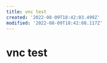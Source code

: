 ```yaml
---
title: vnc test
created: '2022-08-09T18:42:03.499Z'
modified: '2022-08-09T18:42:08.117Z'
---
```


# vnc test


